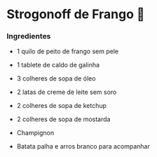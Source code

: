 # Strogonoff de Frango :chicken: 

### Ingredientes

- 1 quilo de peito de frango sem pele

- 1 tablete de caldo de galinha

- 3 colheres de sopa de óleo

- 2 latas de creme de leite sem soro

- 2 colheres de sopa de ketchup

- 2 colheres de sopa de mostarda

- Champignon

- Batata palha e arros branco para acompanhar